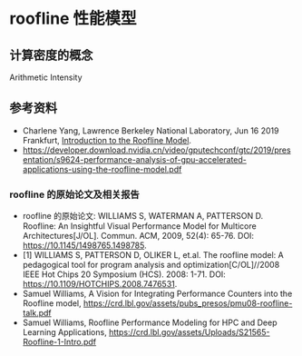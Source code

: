 # roofline 性能模型

## 计算密度的概念
Arithmetic Intensity


## 参考资料
- Charlene Yang, Lawrence Berkeley National Laboratory, Jun 16 2019 Frankfurt, [Introduction to the Roofline Model](https://www.nersc.gov/assets/Uploads/Tutorial-ISC2019-Intro-v2.pdf). 
- https://developer.download.nvidia.cn/video/gputechconf/gtc/2019/presentation/s9624-performance-analysis-of-gpu-accelerated-applications-using-the-roofline-model.pdf

### roofline 的原始论文及相关报告
- roofline 的原始论文: WILLIAMS S, WATERMAN A, PATTERSON D. Roofline: An Insightful Visual Performance Model for Multicore Architectures[J/OL]. Commun. ACM, 2009, 52(4): 65-76. DOI: https://10.1145/1498765.1498785.
- [1] WILLIAMS S, PATTERSON D, OLIKER L, et.al. The roofline model: A pedagogical tool for program analysis and optimization[C/OL]//2008 IEEE Hot Chips 20 Symposium (HCS). 2008: 1-71. DOI: https://10.1109/HOTCHIPS.2008.7476531.
- Samuel Williams, A Vision for Integrating Performance Counters into the Roofline model, https://crd.lbl.gov/assets/pubs_presos/pmu08-roofline-talk.pdf
- Samuel Williams, Roofline Performance Modeling for HPC and Deep Learning Applications, https://crd.lbl.gov/assets/Uploads/S21565-Roofline-1-Intro.pdf
